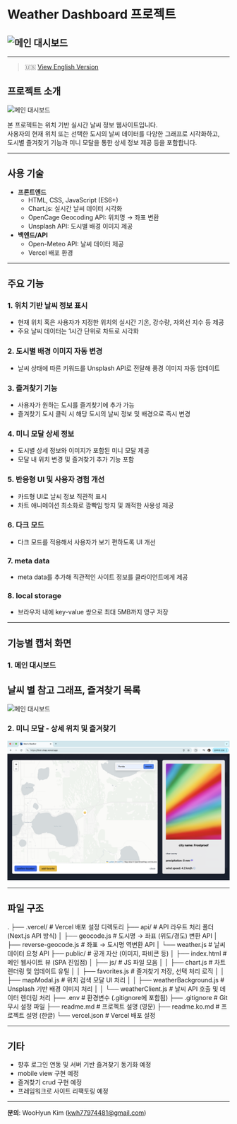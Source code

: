# Weather Dashboard 프로젝트

## <img src="./public/favicon3.png" alt="메인 대시보드" width="120"/>

---

> 🇺🇸 [View English Version](./readME.md)

## 프로젝트 소개

![메인 대시보드](./screenshots/DashBoard.png)

본 프로젝트는 위치 기반 실시간 날씨 정보 웹사이트입니다.  
사용자의 현재 위치 또는 선택한 도시의 날씨 데이터를 다양한 그래프로 시각화하고,  
도시별 즐겨찾기 기능과 미니 모달을 통한 상세 정보 제공 등을 포함합니다.

---

## 사용 기술

- **프론트엔드**
  - HTML, CSS, JavaScript (ES6+)
  - Chart.js: 실시간 날씨 데이터 시각화
  - OpenCage Geocoding API: 위치명 → 좌표 변환
  - Unsplash API: 도시별 배경 이미지 제공
- **백엔드/API**
  - Open-Meteo API: 날씨 데이터 제공
  - Vercel 배포 환경

---

## 주요 기능

### 1. 위치 기반 날씨 정보 표시

- 현재 위치 혹은 사용자가 지정한 위치의 실시간 기온, 강수량, 자외선 지수 등 제공
- 주요 날씨 데이터는 1시간 단위로 차트로 시각화

### 2. 도시별 배경 이미지 자동 변경

- 날씨 상태에 따른 키워드를 Unsplash API로 전달해 풍경 이미지 자동 업데이트

### 3. 즐겨찾기 기능

- 사용자가 원하는 도시를 즐겨찾기에 추가 가능
- 즐겨찾기 도시 클릭 시 해당 도시의 날씨 정보 및 배경으로 즉시 변경

### 4. 미니 모달 상세 정보

- 도시별 상세 정보와 이미지가 포함된 미니 모달 제공
- 모달 내 위치 변경 및 즐겨찾기 추가 기능 포함

### 5. 반응형 UI 및 사용자 경험 개선

- 카드형 UI로 날씨 정보 직관적 표시
- 차트 애니메이션 최소화로 깜빡임 방지 및 쾌적한 사용성 제공

### 6. 다크 모드

- 다크 모드를 적용해서 사용자가 보기 편하도록 UI 개선

### 7. meta data

- meta data를 추가해 직관적인 사이트 정보를 클라이언트에게 제공

### 8. local storage

- 브라우저 내에 key-value 쌍으로 최대 5MB까지 영구 저장

---

## 기능별 캡처 화면

### 1. 메인 대시보드

## 날씨 별 참고 그래프, 즐겨찾기 목록

![메인 대시보드](./screenshots/main_dashboard.png)

### 2. 미니 모달 - 상세 위치 및 즐겨찾기

![미니 모달](./screenshots/mini_modal.png)

---

## 파일 구조

.
├── .vercel/ # Vercel 배포 설정 디렉토리
├── api/ # API 라우트 처리 폴더 (Next.js API 방식)
│ ├── geocode.js # 도시명 → 좌표 (위도/경도) 변환 API
│ ├── reverse-geocode.js # 좌표 → 도시명 역변환 API
│ └── weather.js # 날씨 데이터 요청 API
├── public/ # 공개 자산 (이미지, 파비콘 등)
│ ├── index.html # 메인 웹사이트 뷰 (SPA 진입점)
│ ├── js/ # JS 파일 모음
│ │ ├── chart.js # 차트 렌더링 및 업데이트 유틸
│ │ ├── favorites.js # 즐겨찾기 저장, 선택 처리 로직
│ │ ├── mapModal.js # 위치 검색 모달 UI 처리
│ │ ├── weatherBackground.js # Unsplash 기반 배경 이미지 처리
│ │ └── weatherClient.js # 날씨 API 호출 및 데이터 렌더링 처리
├── .env # 환경변수 (.gitignore에 포함됨)
├── .gitignore # Git 무시 설정 파일
├── readme.md # 프로젝트 설명 (영문)
├── readme.ko.md # 프로젝트 설명 (한글)
└── vercel.json # Vercel 배포 설정

---

## 기타

- 향후 로그인 연동 및 서버 기반 즐겨찾기 동기화 예정
- mobile view 구현 예정
- 즐겨찾기 crud 구현 예정
- 프레임워크로 사이트 리팩토링 예정

---

**문의**: WooHyun Kim (kwh77974481@gmail.com)
